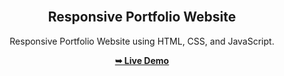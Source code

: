<div align="center">

<br>

  <h2 align="center">Responsive Portfolio Website</h2>

  Responsive Portfolio Website using HTML, CSS, and JavaScript.

  <a href="https://parth-kaklotar.netlify.app/"><strong>➥ Live Demo</strong></a>

<br/>
</div>
